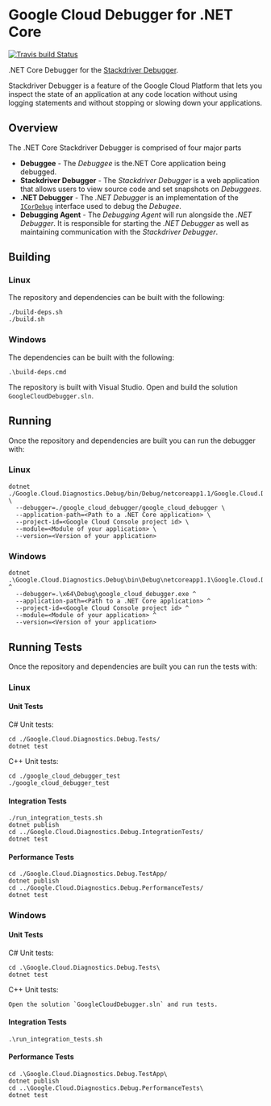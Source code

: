# Google Cloud Debugger for .NET Core
[![Travis build Status](https://travis-ci.com/GoogleCloudPlatform/google-cloud-dotnet-debugger.svg?token=uPVZj7upLKBYvMVpisAp&branch=master)](https://travis-ci.com/GoogleCloudPlatform/google-cloud-dotnet-debugger)

.NET Core Debugger for the [Stackdriver Debugger](https://cloud.google.com/debugger/).

Stackdriver Debugger is a feature of the Google Cloud Platform that lets you inspect the state
of an application at any code location without using logging statements and without stopping or
slowing down your applications. 

## Overview
The .NET Core Stackdriver Debugger is comprised of four major parts

* **Debuggee** - The _Debuggee_ is the.NET Core application being debugged.
* **Stackdriver Debugger** - The _Stackdriver Debugger_ is a web application that allows
users to view source code and set snapshots on _Debuggees_.
* **.NET Debugger** - The _.NET Debugger_ is an implementation of the 
[`ICorDebug`](https://docs.microsoft.com/en-us/dotnet/framework/unmanaged-api/debugging/icordebug-interface)
interface used to debug the _Debugee_.
* **Debugging Agent** - The _Debugging Agent_ will run alongside the _.NET Debugger_.  It is responsible for
starting the _.NET Debugger_ as well as maintaining communication with the _Stackdriver Debugger_.

## Building

### Linux

The repository and dependencies can be built with the following:
  ```
  ./build-deps.sh
  ./build.sh
  ``` 

### Windows

The dependencies can be built with the following:
  ```
  .\build-deps.cmd
  ``` 

The repository is built with Visual Studio.  Open and build the solution `GoogleCloudDebugger.sln`. 


## Running

Once the repository and dependencies are built you can run the debugger with:

### Linux
  ```
  dotnet ./Google.Cloud.Diagnostics.Debug/bin/Debug/netcoreapp1.1/Google.Cloud.Diagnostics.Debug.dll \
    --debugger=./google_cloud_debugger/google_cloud_debugger \
    --application-path=<Path to a .NET Core application> \
    --project-id=<Google Cloud Console project id> \
    --module=<Module of your application> \
    --version=<Version of your application>
  ```

### Windows
  ```
  dotnet .\Google.Cloud.Diagnostics.Debug\bin\Debug\netcoreapp1.1\Google.Cloud.Diagnostics.Debug.dll ^
    --debugger=.\x64\Debug\google_cloud_debugger.exe ^
    --application-path=<Path to a .NET Core application> ^
    --project-id=<Google Cloud Console project id> ^
    --module=<Module of your application> ^
    --version=<Version of your application>
  ```


## Running Tests

Once the repository and dependencies are built you can run the tests with:


### Linux

#### Unit Tests

C# Unit tests:
  ```
  cd ./Google.Cloud.Diagnostics.Debug.Tests/
  dotnet test
  ```
  
C++ Unit tests:
  ```
  cd ./google_cloud_debugger_test
  ./google_cloud_debugger_test
  ```

#### Integration Tests
  ```
  ./run_integration_tests.sh
  dotnet publish
  cd ../Google.Cloud.Diagnostics.Debug.IntegrationTests/
  dotnet test
  ```

#### Performance Tests
  ```
  cd ./Google.Cloud.Diagnostics.Debug.TestApp/
  dotnet publish
  cd ../Google.Cloud.Diagnostics.Debug.PerformanceTests/
  dotnet test
  ```


### Windows

#### Unit Tests

C# Unit tests:
  ```
  cd .\Google.Cloud.Diagnostics.Debug.Tests\
  dotnet test
  ```
  
C++ Unit tests:
  ```
  Open the solution `GoogleCloudDebugger.sln` and run tests. 
  ```

#### Integration Tests
  ```
  .\run_integration_tests.sh
  ```

#### Performance Tests
  ```
  cd .\Google.Cloud.Diagnostics.Debug.TestApp\
  dotnet publish
  cd ..\Google.Cloud.Diagnostics.Debug.PerformanceTests\
  dotnet test
  ```
